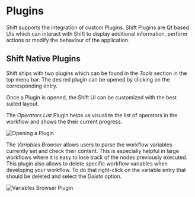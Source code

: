# Plugins

Shift supports the integration of custom Plugins. Shift Plugins are Qt based UIs which can interact with Shift to display additional information, perform actions or modify the behaviour of the application.

## Shift Native Plugins

Shift ships with two plugins which can be found in the *Tools* section in the top menu bar. The desired plugin can be opened by clicking on the corresponding entry.

Once a Plugin is opened, the Shift UI can be customized with the best suited layout.

The *Operators List* Plugin helps us visualize the list of operators in the workflow and shows the their current progress.

![Opening a Plugin](/images/opening_a_plugin.gif)

The *Variables Browser* allows users to parse the workflow variables currently set and check their content. This is especially helpful in large workflows where it is easy to lose track of the nodes previously executed. This plugin also allows to delete specific workflow variables when developing your workflow. To do that right-click on the variable entry that should be deleted and select the *Delete* option.

![Variables Browser Plugin](/images/variables_browser_plugin.gif)